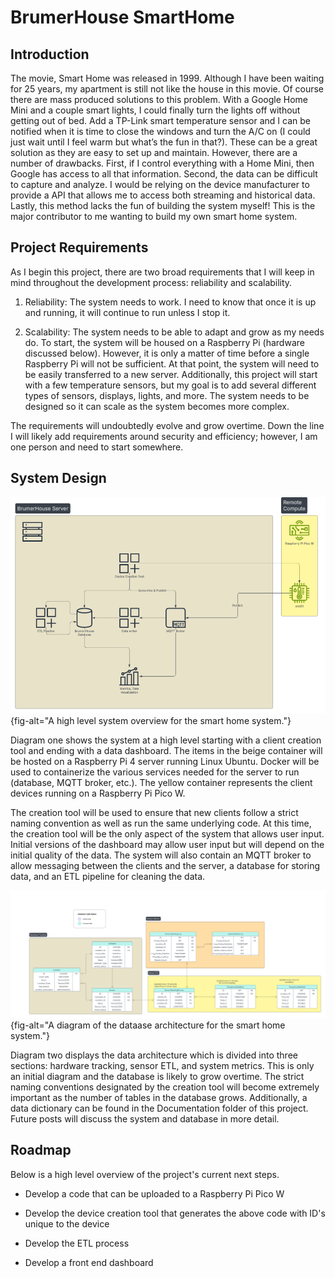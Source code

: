 # BrumerHouse SmartHome

## Introduction

The movie, Smart Home was released in 1999. Although I have been waiting for 25 years, my apartment is still not like the house in this movie. Of course there are mass produced solutions to this problem. With a Google Home Mini and a couple smart lights, I could finally turn the lights off without getting out of bed. Add a TP-Link smart temperature sensor and I can be notified when it is time to close the windows and turn the A/C on (I could just wait until I feel warm but what’s the fun in that?). These can be a great solution as they are easy to set up and maintain. However, there are a number of drawbacks. First, if I control everything with a Home Mini, then Google has access to all that information. Second, the data can be difficult to capture and analyze. I would be relying on the device manufacturer to provide a API that allows me to access both streaming and historical data. Lastly, this method lacks the fun of building the system myself! This is the major contributor to me wanting to build my own smart home system.

## Project Requirements

As I begin this project, there are two broad requirements that I will keep in mind throughout the development process: reliability and scalability.

1.  Reliability: The system needs to work. I need to know that once it is up and running, it will continue to run unless I stop it.

2.  Scalability: The system needs to be able to adapt and grow as my needs do. To start, the system will be housed on a Raspberry Pi (hardware discussed below). However, it is only a matter of time before a single Raspberry Pi will not be sufficient. At that point, the system will need to be easily transferred to a new server. Additionally, this project will start with a few temperature sensors, but my goal is to add several different types of sensors, displays, lights, and more. The system needs to be designed so it can scale as the system becomes more complex.

The requirements will undoubtedly evolve and grow overtime. Down the line I will likely add requirements around security and efficiency; however, I am one person and need to start somewhere.

## System Design

![Diagram One: High Level System Overview](Documentation/High_Level_System_Overview.png){fig-alt="A high level system overview for the smart home system."}

Diagram one shows the system at a high level starting with a client creation tool and ending with a data dashboard. The items in the beige container will be hosted on a Raspberry Pi 4 server running Linux Ubuntu. Docker will be used to containerize the various services needed for the server to run (database, MQTT broker, etc.). The yellow container represents the client devices running on a Raspberry Pi Pico W.

The creation tool will be used to ensure that new clients follow a strict naming convention as well as run the same underlying code. At this time, the creation tool will be the only aspect of the system that allows user input. Initial versions of the dashboard may allow user input but will depend on the initial quality of the data. The system will also contain an MQTT broker to allow messaging between the clients and the server, a database for storing data, and an ETL pipeline for cleaning the data.

![Diagram Two: Database Architecture](Documentation/Database_Architecture.png){fig-alt="A diagram of the dataase architecture for the smart home system."}

Diagram two displays the data architecture which is divided into three sections: hardware tracking, sensor ETL, and system metrics. This is only an initial diagram and the database is likely to grow overtime. The strict naming conventions designated by the creation tool will become extremely important as the number of tables in the database grows. Additionally, a data dictionary can be found in the Documentation folder of this project. Future posts will discuss the system and database in more detail.

## Roadmap

Below is a high level overview of the project's current next steps.

-   Develop a code that can be uploaded to a Raspberry Pi Pico W

-   Develop the device creation tool that generates the above code with ID's unique to the device

-   Develop the ETL process

-   Develop a front end dashboard